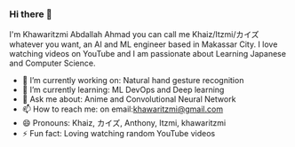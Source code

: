 ### Hi there 👋

I'm Khawaritzmi Abdallah Ahmad you can call me Khaiz/Itzmi/カイズ whatever you want, an AI and ML engineer based in Makassar City. I love watching videos on YouTube and I am passionate about Learning Japanese and Computer Science.

- 🔭 I’m currently working on: Natural hand gesture recognition
- 🌱 I’m currently learning: ML DevOps and Deep learning
- 💬 Ask me about: Anime and Convolutional Neural Network
- 📫 How to reach me: on email:khawaritzmi@gmail.com
- 😄 Pronouns: Khaiz, カイズ, Anthony, Itzmi, khawaritzmi
- ⚡ Fun fact: Loving watching random YouTube videos
